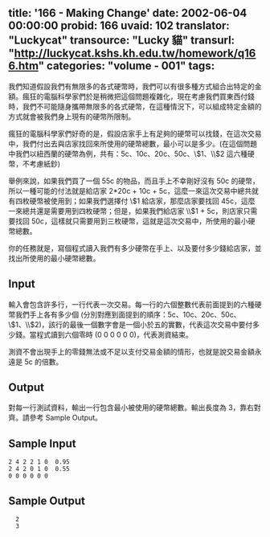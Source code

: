 title: '166 - Making Change'
date: 2002-06-04 00:00:00
probid: 166
uvaid: 102
translator: "Luckycat"
transource: "Lucky 貓"
transurl: "http://luckycat.kshs.kh.edu.tw/homework/q166.htm"
categories: "volume - 001"
tags:
---

我們知道假設我們有無限多的各式硬幣時，我們可以有很多種方式組合出特定的金額。瘋狂的電腦科學家們於是稍微把這個問題複雜化，現在考慮我們買東西付錢時，我們不可能隨身攜帶無限多的各式硬幣，在這種情況下，可以組成特定金額的方式就會被我們身上現有的硬幣所限制。

瘋狂的電腦科學家們好奇的是，假設店家手上有足夠的硬幣可以找錢，在這次交易中，我們付出去與店家找回來所使用的硬幣總數，最小可以是多少。(在這個問題中我們以紐西蘭的硬幣為例，共有：5c、10c、20c、50c、\\$1、\\$2 這六種硬幣，不考慮紙鈔)

舉例來說，如果我們買了一個 55c 的物品，而且手上不幸剛好沒有 50c 的硬幣，所以一種可能的付法就是給店家 2\*20c + 10c + 5c，這麼一來這次交易中總共就有四枚硬幣被使用到；如果我們選擇付 \\$1 給店家，那麼店家要找回 45c，這麼一來總共還是需要用到四枚硬幣；但是，如果我們給店家 \\$1 + 5c，則店家只需要找回 50c，這樣就只需要用到三枚硬幣，這就是這次交易中，所使用的最小硬幣總數。

你的任務就是，寫個程式讀入我們有多少硬幣在手上、以及要付多少錢給店家，並找出所使用的最小硬幣總數。

## Input ##

輸入會包含許多行，一行代表一次交易。每一行的六個整數代表前面提到的六種硬幣我們手上各有多少個 (分別對應到面提到的順序：5c、10c、20c、50c、\\$1、\\$2)，該行的最後一個數字會是一個小於五的實數，代表這次交易中要付多少錢。當程式讀到六個零時 (0 0 0 0 0 0)，代表測資結束。

測資不會出現手上的零錢無法或不足以支付交易金額的情形，也就是說交易金額永遠是 5c 的倍數。

## Output ##

對每一行測試資料，輸出一行包含最小被使用的硬幣總數。輸出長度為 3，靠右對齊。請參考 Sample Output。

## Sample Input ##

	2 4 2 2 1 0  0.95
	2 4 2 0 1 0  0.55
	0 0 0 0 0 0

## Sample Output ##

	  2
	  3